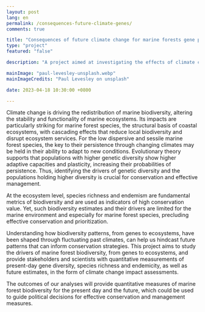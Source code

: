 ```yaml
---
layout: post
lang: en
permalink: /consequences-future-climate-genes/
comments: true

title: "Consequences of future climate change for marine forests gene pools"
type: "project"
featured: "false"

description: "A project aimed at investigating the effects of climate change on key marine forest species, such as kelp, fucoids and cold-water corals."

mainImage: "paul-levesley-unsplash.webp"
mainImageCredits: "Paul Levesley on unsplash"

date: 2023-04-18 10:30:00 +0800

---
```


Climate change is driving the redistribution of marine biodiversity, altering the stability and functionality of marine ecosystems. Its impacts are particularly striking for marine forest species, the structural basis of coastal ecosystems, with cascading effects that reduce local biodiversity and disrupt ecosystem services. For the low dispersive and sessile marine forest species, the key to their persistence through changing climates may be held in their ability to adapt to new conditions. Evolutionary theory supports that populations with higher genetic diversity show higher adaptive capacities and plasticity, increasing their probabilities of persistence. Thus, identifying the drivers of genetic diversity and the populations holding higher diversity is crucial for conservation and effective management.

At the ecosystem level, species richness and endemism are fundamental metrics of biodiversity and are used as indicators of high conservation value. Yet, such biodiversity estimates and their drivers are limited for the marine environment and especially for marine forest species, precluding effective conservation and prioritization.

Understanding how biodiversity patterns, from genes to ecosystems, have been shaped through fluctuating past climates, can help us hindcast future patterns that can inform conservation strategies. This project aims to study the drivers of marine forest biodiversity, from genes to ecosystems, and provide stakeholders and scientists with quantitative measurements of present-day gene diversity, species richness and endemicity, as well as future estimates, in the form of climate change impact assessments.

The outcomes of our analyses will provide quantitative measures of marine forest biodiversity for the present day and the future, which could be used to guide political decisions for effective conservation and management measures.
